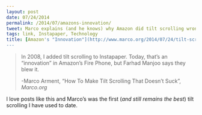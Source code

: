```yaml
---
layout: post
date: 07/24/2014
permalink: /2014/07/amazons-innovation/
tweet: Marco explains (and he knows) why Amazon did tilt scrolling wrong on their new phone.
tags: link, Instapaper, Technology
title: [Amazon's "Innovation"](http://www.marco.org/2014/07/24/tilt-scrolling-that-doesnt-suck)
---
```


<blockquote>
  <p>In 2008, I added tilt scrolling to Instapaper. Today, that’s an “innovation” in Amazon’s Fire Phone, but Farhad Manjoo says they blew it.</p>
  
  <p>-Marco Arment, &#8220;How To Make Tilt Scrolling That Doesn’t Suck&#8221;, <em>Marco.org</em></p>
</blockquote>

<p>I love posts like this and Marco&#8217;s was the first (<em>and still remains the best</em>) tilt scrolling I have used to date.</p>